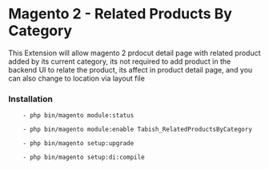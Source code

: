 # Magento 2 - Related Products By Category

This Extension will allow magento 2 prdocut detail page with related product added by its current category, its not required to add product in the backend UI to relate the product, its affect in product detail page, and you can also change to location via layout file

### Installation
```
	- php bin/magento module:status

	- php bin/magento module:enable Tabish_RelatedProductsByCategory
	
	- php bin/magento setup:upgrade
	
	- php bin/magento setup:di:compile 

```


